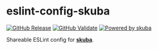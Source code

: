 # eslint-config-skuba

[![GitHub Release](https://github.com/seek-oss/eslint-config-skuba/workflows/Release/badge.svg?branch=master)](https://github.com/seek-oss/eslint-config-skuba/actions?query=workflow%3ARelease)
[![GitHub Validate](https://github.com/seek-oss/eslint-config-skuba/workflows/Validate/badge.svg?branch=master)](https://github.com/seek-oss/eslint-config-skuba/actions?query=workflow%3AValidate)
[![Powered by skuba](https://img.shields.io/badge/🤿%20skuba-powered-009DC4)](https://github.com/seek-oss/skuba)

Shareable ESLint config for **[skuba]**.

[skuba]: https://github.com/seek-oss/skuba
